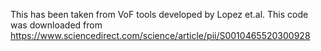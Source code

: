 This has been taken from VoF tools developed by Lopez et.al.
This code was downloaded from https://www.sciencedirect.com/science/article/pii/S0010465520300928 
